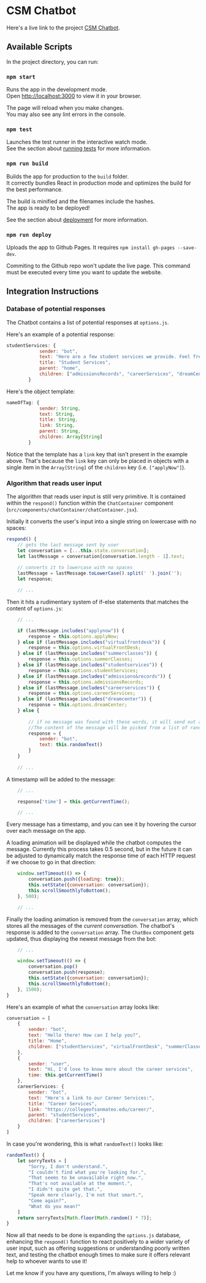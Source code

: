 # CSM Chatbot

Here's a live link to the project [CSM Chatbot](https://samuel1337.github.io/chatbot/).

## Available Scripts

In the project directory, you can run:

### `npm start`

Runs the app in the development mode.\
Open [http://localhost:3000](http://localhost:3000) to view it in your browser.

The page will reload when you make changes.\
You may also see any lint errors in the console.

### `npm test`

Launches the test runner in the interactive watch mode.\
See the section about [running tests](https://facebook.github.io/create-react-app/docs/running-tests) for more information.

### `npm run build`

Builds the app for production to the `build` folder.\
It correctly bundles React in production mode and optimizes the build for the best performance.

The build is minified and the filenames include the hashes.\
The app is ready to be deployed!

See the section about [deployment](https://facebook.github.io/create-react-app/docs/deployment) for more information.


### `npm run deploy`

Uploads the app to Github Pages.
It requires `npm install gh-pages --save-dev`.

Commiting to the Github repo won't update the live page.
This command must be executed every time you want to update the website. 


## Integration Instructions

### Database of potential responses

The Chatbot contains a list of potential responses at `options.js`.

Here's an example of a potential response:
```javascript
studentServices: {
            sender: "bot",
            text: "Here are a few student services we provide. Feel free to explore or write directly what you need.",
            title: "Student Services",
            parent: "home",
            children: ["admissionsRecords", "careerServices", "dreamCenter"]
        }
```

Here's the object template:
```javascript
nameOfTag: {
            sender: String,
            text: String,
            title: String,
            link: String,
            parent: String,
            children: Array[String]
        }
```

Notice that the template has a `link` key that isn't present in the example above. That's because the `link` key can only be placed in objects with a single item in the `Array[String]` of the `children` key (i.e. `["applyNow"]`). 

### Algorithm that reads user input

The algorithm that reads user input is still very primitive. It is contained within the `respond()` function within the `ChatContainer` component (`src/components/chatContainer/chatContainer.jsx`).

Initially it converts the user's input into a single string on lowercase with no spaces:
```javascript
respond() {
    // gets the last message sent by user
    let conversation = [...this.state.conversation];
    let lastMessage = conversation[conversation.length - 1].text;
    
    // converts it to lowercase with no spaces
    lastMessage = lastMessage.toLowerCase().split(' ').join('');
    let response;

    // ...
```

Then it hits a rudimentary system of if-else statements that matches the content of `options.js`:
```javascript
    // ...

    if (lastMessage.includes("applynow")) {
        response = this.options.applyNow;
    } else if (lastMessage.includes("virtualfrontdesk")) {
        response = this.options.virtualFrontDesk;
    } else if (lastMessage.includes("summerclasses")) {
        response = this.options.summerClasses;
    } else if (lastMessage.includes("studentservices")) {
        response = this.options.studentServices;
    } else if (lastMessage.includes("admissions&records")) {
        response = this.options.admissionsRecords;
    } else if (lastMessage.includes("careerservices")) {
        response = this.options.careerServices;
    } else if (lastMessage.includes("dreamcenter")) {
        response = this.options.dreamCenter;
    } else {
        
        // if no message was found with these words, it will send out a "sorry" message.
        //The content of the message will be picked from a list of random "sorry" lines
        response = {
            sender: "bot",
            text: this.randomText()
        }
    }
    
    // ...
```

A timestamp will be added to the message: 
```javascript
    // ...

    response['time'] = this.getCurrentTime();

    // ...
```  
Every message has a timestamp, and you can see it by hovering the cursor over each message on the app.

A loading animation will be displayed while the chatbot computes the message. Currently this process takes 0.5 second, but in the future it can be adjusted to dynamically match the response time of each HTTP request if we choose to go in that direction:
```javascript
    window.setTimeout(() => {
        conversation.push({loading: true});
        this.setState({conversation: conversation});
        this.scrollSmoothlyToBottom();
    }, 500);

    // ...
```

Finally the loading animation is removed from the `conversation` array, which stores all the messages of the *current conversation*. The chatbot's response is added to the `conversation` array. The `ChatBox` component gets updated, thus displaying the newest message from the bot: 
```javascript
    // ...

    window.setTimeout(() => {
        conversation.pop()
        conversation.push(response);
        this.setState({conversation: conversation});
        this.scrollSmoothlyToBottom();
    }, 1500);
}
```

Here's an example of what the `conversation` array looks like:
```javascript
conversation = [
    {
        sender: "bot",
        text: "Hello there! How can I help you?",
        title: "Home",
        children: ["studentServices", "virtualFrontDesk", "summerClasses", "applyNow"]
    },
    {
        sender: "user",
        text: "Hi, I'd love to know more about the career services",
        time: this.getCurrentTime()
    },
    careerServices: {
        sender: "bot",
        text: "Here's a link to our Career Services:",
        title: "Career Services",
        link: "https://collegeofsanmateo.edu/career/",
        parent: "studentServices",
        children: ["careerServices"]
    }
]
```

In case you're wondering, this is what `randomText()` looks like:
```javascript
randomText() {
    let sorryTexts = [
        "Sorry, I don't understand.",
        "I couldn't find what you're looking for.",
        "That seems to be unavailable right now.",
        "That's not available at the moment.",
        "I didn't quite get that.",
        "Speak more clearly, I'm not that smart.",
        "Come again?",
        "What do you mean?"
    ]
    return sorryTexts[Math.floor(Math.random() * 7)];
}
```

Now all that needs to be done is expanding the `options.js` database, enhancing the `respond()` function to react positively to a wider variety of user input, such as offering suggestions or understanding poorly written text, and testing the chatbot enough times to make sure it offers relevant help to whoever wants to use it!

Let me know if you have any questions, I'm always willing to help :)
